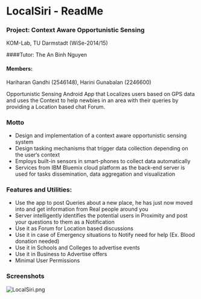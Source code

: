 # LocalSiri - ReadMe #
### Project: Context Aware Opportunistic Sensing 
KOM-Lab, TU Darmstadt (WiSe-2014/15) 

####Tutor:
The An Binh Nguyen

#### Members: 
Hariharan Gandhi (2546148), Harini Gunabalan (2246600)

Opportunistic Sensing Android App that Localizes users based on GPS data and uses the Context to help newbies in an area with their queries by providing a Location based chat Forum.

### Motto ###

* Design and implementation of a context aware
opportunistic sensing system
* Design tasking mechanisms that trigger data collection
depending on the user‘s context
* Employs built-in sensors in smart-phones to collect
data automatically
* Services from IBM Bluemix cloud platform as the
back-end server is used for tasks dissemination, data
aggregation and visualization


### Features and Utilities:
* Use the app to post Queries about a new place, he has just now
moved into and get information from Real people around you
* Server intelligently identifies the potential users in Proximity and post
your questions to them as a Notification
* Use it as Forum for Location based discussions
* Use it in case of Emergency situations to Notify need for help (Ex.
Blood donation needed)
* Use it in Schools and Colleges to advertise events
* Use it in Business to Advertise offers
* Minimal User Permissions

### Screenshots

![LocalSiri.png](https://bitbucket.org/repo/oepMKd/images/808643754-LocalSiri.png)

